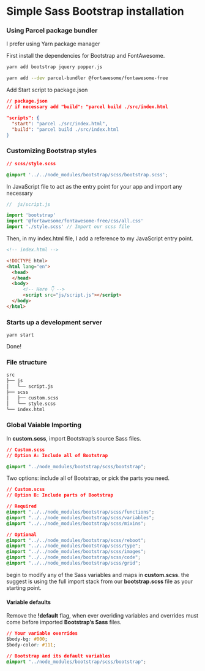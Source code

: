 # Simple Sass Bootstrap installation

### Using Parcel package bundler
I prefer using Yarn package manager 

First install the dependencies for Bootstrap and FontAwesome.

```bash
yarn add bootstrap jquery popper.js

yarn add --dev parcel-bundler @fortawesome/fontawesome-free
```

Add Start script to package.json

```json
// package.json
// if necessary add "build": "parcel build ./src/index.html

"scripts": {
  "start": "parcel ./src/index.html",
  "build": "parcel build ./src/index.html
}
```
### Customizing Bootstrap styles 
```css
// scss/style.scss

@import '../../node_modules/bootstrap/scss/bootstrap.scss';
```

In JavaScript file to act as the entry point for your app and import any necessary
```javaScript
//  js/script.js

import 'bootstrap'
import '@fortawesome/fontawesome-free/css/all.css'
import './style.scss' // Import our scss file
```
Then, in my index.html file, I add a reference to my JavaScript entry point.

```html
<!-- index.html -->

<!DOCTYPE html>
<html lang="en">
  <head>
  </head>
  <body>
      <!-- Here 👇 -->
      <script src="js/script.js"></script>
  </body>
</html>
```
### Starts up a development server 
```bahs
yarn start
````
Done!

### File structure

```html
src
├── js
│   └── script.js
├── scss
│   ├── custom.scss
│   └── style.scss
└── index.html
```
### Global Vaiable Importing
In **custom.scss**, import Bootstrap’s source Sass files.
```css
// Custom.scss
// Option A: Include all of Bootstrap

@import "../node_modules/bootstrap/scss/bootstrap";
```
Two options: include all of Bootstrap, or pick the parts you need.
```css
// Custom.scss
// Option B: Include parts of Bootstrap

// Required
@import "../../node_modules/bootstrap/scss/functions";
@import "../../node_modules/bootstrap/scss/variables";
@import "../../node_modules/bootstrap/scss/mixins";

// Optional
@import "../../node_modules/bootstrap/scss/reboot";
@import "../../node_modules/bootstrap/scss/type";
@import "../../node_modules/bootstrap/scss/images";
@import "../../node_modules/bootstrap/scss/code";
@import "../../node_modules/bootstrap/scss/grid";
```
begin to modify any of the Sass variables and maps in **custom.scss**. the suggest is using the full import stack from our **bootstrap.scss** file as your starting point.
#### Variable defaults
Remove the **!default** flag, when ever overiding variables and overrides must come before imported **Bootstrap’s Sass** files.
```css
// Your variable overrides
$body-bg: #000;
$body-color: #111;

// Bootstrap and its default variables
@import "../node_modules/bootstrap/scss/bootstrap";
```
